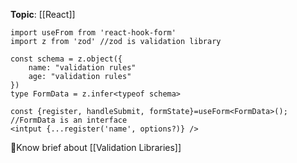 **Topic**: [[React]]

```tsx
import useFrom from 'react-hook-form'
import z from 'zod' //zod is validation library

const schema = z.object({
	name: "validation rules"
	age: "validation rules"
})
type FormData = z.infer<typeof schema>

const {register, handleSubmit, formState}=useForm<FormData>(); //FormData is an interface
<intput {...register('name', options?)} />
```

🤔Know brief about [[Validation Libraries]]
